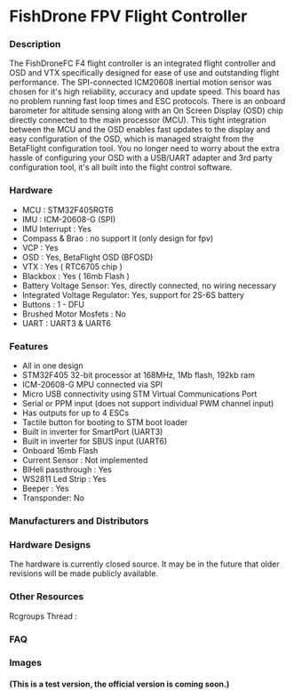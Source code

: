 # FishDrone FPV Flight Controller

### Description
The FishDroneFC F4 flight controller is an integrated flight controller and OSD and VTX specifically designed for ease of use and outstanding flight performance. The SPI-connected ICM20608 inertial motion sensor was chosen for it's high reliability, accuracy and update speed. This board has no problem running fast loop times and ESC protocols. There is an onboard barometer for altitude sensing along with an On Screen Display (OSD) chip directly connected to the main processor (MCU). This tight integration between the MCU and the OSD enables fast updates to the display and easy configuration of the OSD, which is managed straight from the BetaFlight configuration tool. You no longer need to worry about the extra hassle of configuring your OSD with a USB/UART adapter and 3rd party configuration tool, it's all built into the flight control software.

### Hardware
- MCU : STM32F405RGT6
- IMU : ICM-20608-G (SPI)
- IMU Interrupt : Yes
- Compass & Brao : no support it (only  design for fpv)
- VCP : Yes
- OSD : Yes, BetaFlight OSD (BFOSD)
- VTX : Yes ( RTC6705 chip )
- Blackbox : Yes ( 16mb Flash )
- Battery Voltage Sensor: Yes, directly connected, no wiring necessary
- Integrated Voltage Regulator: Yes, support for 2S-6S battery
- Buttons : 1 - DFU
- Brushed Motor Mosfets : No
- UART : UART3 & UART6

### Features
- All in one design
- STM32F405 32-bit processor at 168MHz, 1Mb flash, 192kb ram
- ICM-20608-G MPU connected via SPI 
- Micro USB connectivity using STM Virtual Communications Port
- Serial or PPM input (does not support individual PWM channel input)
- Has outputs for up to 4 ESCs
- Tactile button for booting to STM boot loader
- Built in inverter for SmartPort (UART3)
- Built in inverter for SBUS input (UART6)
- Onboard 16mb Flash
- Current Sensor : Not implemented
- BlHeli passthrough : Yes
- WS2811 Led Strip : Yes
- Beeper : Yes
- Transponder: No

### Manufacturers and Distributors

### Hardware Designs 
The hardware is currently closed source. It may be in the future that older revisions will be made publicly available.

### Other Resources
Rcgroups Thread : 

### FAQ 

### Images
#### (This is a test version, the official version is coming soon.)
